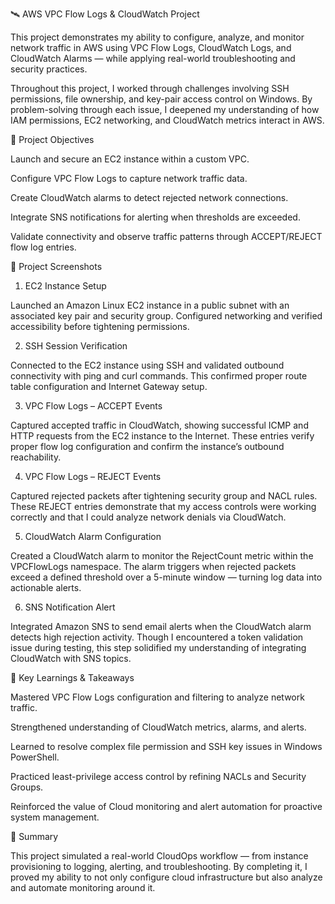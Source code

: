 🛰️ AWS VPC Flow Logs & CloudWatch Project

This project demonstrates my ability to configure, analyze, and monitor network traffic in AWS using VPC Flow Logs, CloudWatch Logs, and CloudWatch Alarms — while applying real-world troubleshooting and security practices.

Throughout this project, I worked through challenges involving SSH permissions, file ownership, and key-pair access control on Windows.
By problem-solving through each issue, I deepened my understanding of how IAM permissions, EC2 networking, and CloudWatch metrics interact in AWS.

🧩 Project Objectives

Launch and secure an EC2 instance within a custom VPC.

Configure VPC Flow Logs to capture network traffic data.

Create CloudWatch alarms to detect rejected network connections.

Integrate SNS notifications for alerting when thresholds are exceeded.

Validate connectivity and observe traffic patterns through ACCEPT/REJECT flow log entries.

📸 Project Screenshots
1. EC2 Instance Setup

Launched an Amazon Linux EC2 instance in a public subnet with an associated key pair and security group. Configured networking and verified accessibility before tightening permissions.

2. SSH Session Verification

Connected to the EC2 instance using SSH and validated outbound connectivity with ping and curl commands.
This confirmed proper route table configuration and Internet Gateway setup.

3. VPC Flow Logs – ACCEPT Events

Captured accepted traffic in CloudWatch, showing successful ICMP and HTTP requests from the EC2 instance to the Internet.
These entries verify proper flow log configuration and confirm the instance’s outbound reachability.

4. VPC Flow Logs – REJECT Events

Captured rejected packets after tightening security group and NACL rules.
These REJECT entries demonstrate that my access controls were working correctly and that I could analyze network denials via CloudWatch.

5. CloudWatch Alarm Configuration

Created a CloudWatch alarm to monitor the RejectCount metric within the VPCFlowLogs namespace.
The alarm triggers when rejected packets exceed a defined threshold over a 5-minute window — turning log data into actionable alerts.

6. SNS Notification Alert

Integrated Amazon SNS to send email alerts when the CloudWatch alarm detects high rejection activity.
Though I encountered a token validation issue during testing, this step solidified my understanding of integrating CloudWatch with SNS topics.

🧠 Key Learnings & Takeaways

Mastered VPC Flow Logs configuration and filtering to analyze network traffic.

Strengthened understanding of CloudWatch metrics, alarms, and alerts.

Learned to resolve complex file permission and SSH key issues in Windows PowerShell.

Practiced least-privilege access control by refining NACLs and Security Groups.

Reinforced the value of Cloud monitoring and alert automation for proactive system management.

🧾 Summary

This project simulated a real-world CloudOps workflow — from instance provisioning to logging, alerting, and troubleshooting.
By completing it, I proved my ability to not only configure cloud infrastructure but also analyze and automate monitoring around it.
